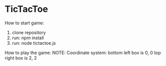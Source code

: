# TicTacToe
How to start game:
1. clone repository
2. run: npm install
3. run: node tictactoe.js

How to play the game:
NOTE: 
Coordinate system: 
bottom left box is 0, 0
top right box is 2, 2